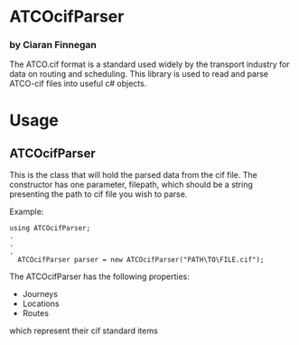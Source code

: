 # ATCOcifParser
<h3>by Ciaran Finnegan</h3>
<p>The ATCO.cif format is a standard used widely by the transport industry for data on routing and scheduling. This library is used to read and parse ATCO-cif files into useful c# objects.</p>

# Usage
## ATCOcifParser
This is the class that will hold the parsed data from the cif file. The constructor has one parameter, filepath, which should be a string presenting the path to cif file you wish to parse.

Example:
```
using ATCOcifParser;
.
.
.
  ATCOcifParser parser = new ATCOcifParser("PATH\TO\FILE.cif");
```

The ATCOcifParser has the following properties:
* Journeys
* Locations
* Routes

which represent their cif standard items
